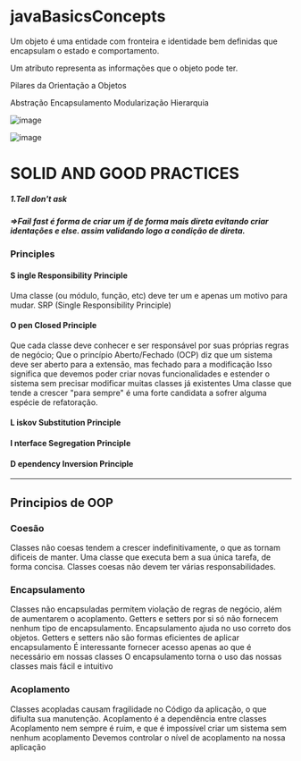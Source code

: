 # javaBasicsConcepts

Um objeto é uma entidade com fronteira e identidade bem definidas que encapsulam o estado e comportamento. 


Um atributo representa as informações que o objeto pode ter. 



Pilares da Orientação a Objetos

Abstração
Encapsulamento
Modularização 
Hierarquia


![image](https://user-images.githubusercontent.com/93552647/149983187-328cd3b0-141f-485d-8f56-29671c225bb0.png)



![image](https://user-images.githubusercontent.com/93552647/149983410-2ffe36d0-0008-48df-863d-4ccd677e6693.png)


# SOLID AND GOOD PRACTICES 

##### 1.Tell don't ask 
##### =>Fail fast é forma de criar um if de forma mais direta evitando criar identações e else. assim validando logo a condição de direta.

### Principles
#### S ingle Responsibility Principle
Uma classe (ou módulo, função, etc) deve ter um e apenas um motivo para mudar.
SRP (Single Responsibility Principle)
#### O pen Closed Principle
Que cada classe deve conhecer e ser responsável por suas próprias regras de negócio;
Que o princípio Aberto/Fechado (OCP) diz que um sistema deve ser aberto para a extensão, mas fechado para a modificação
Isso significa que devemos poder criar novas funcionalidades e estender o sistema sem precisar modificar muitas classes já existentes
Uma classe que tende a crescer "para sempre" é uma forte candidata a sofrer alguma espécie de refatoração.
#### L iskov Substitution Principle
#### I nterface Segregation Principle
#### D ependency Inversion Principle
-------------------------------------------------------------------------------
## Principios de OOP

### Coesão 
Classes não coesas tendem a crescer indefinitivamente, o que as tornam dificeis de manter.
Uma classe que executa bem a sua única tarefa, de forma concisa.
Classes coesas não devem ter várias responsabilidades.
### Encapsulamento
Classes não encapsuladas permitem violação de regras de negócio, além de aumentarem o acoplamento.
 Getters e setters por si só não fornecem nenhum tipo de encapsulamento.
 Encapsulamento ajuda no uso correto dos objetos.
Getters e setters não são formas eficientes de aplicar encapsulamento
É interessante fornecer acesso apenas ao que é necessário em nossas classes
O encapsulamento torna o uso das nossas classes mais fácil e intuitivo

### Acoplamento
Classes acopladas causam fragilidade no Código da aplicação, o que difiulta sua manutenção.
Acoplamento é a dependência entre classes
Acoplamento nem sempre é ruim, e que é impossível criar um sistema sem nenhum acoplamento
Devemos controlar o nível de acoplamento na nossa aplicação
